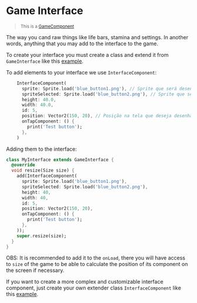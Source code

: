 # Game Interface

> <small>This is a [GameComponent](https://github.com/RafaelBarbosatec/bonfire/blob/1.0.0-rc/lib/base/game_component.dart)</small>

The way you cand raw things like life bars, stamina and settings. In another words, anything that you may add to the interface to the game.

To create your interface you must create a class and extend it from ```GameInterface``` like this [example](https://github.com/RafaelBarbosatec/bonfire/blob/master/example/lib/interface/knight_interface.dart).

To add elements to your interface we use ```InterfaceComponent```:

```dart
    InterfaceComponent(
      sprite: Sprite.load('blue_button1.png'), // Sprite que será desenhada.
      spriteSelected: Sprite.load('blue_button2.png'), // Sprite que será desenhada ao pressionar.
      height: 40.0,
      width: 40.0,
      id: 5,
      position: Vector2(150, 20), // Posição na tela que deseja desenhar.
      onTapComponent: () {
        print('Test button');
      },
    )
```

Adding them to the interface:

```dart
class MyInterface extends GameInterface {
  @override
  void resize(Size size) {
    add(InterfaceComponent(
      sprite: Sprite.load('blue_button1.png'),
      spriteSelected: Sprite.load('blue_button2.png'),
      height: 40,
      width: 40,
      id: 5,
      position: Vector2(150, 20),
      onTapComponent: () {
        print('Test button');
      },
    ));
    super.resize(size);
  }
}
```

OBS: It is recommended to add it to the ```onLoad```, there you will have access to ```size``` of the game to be able to calculate the position of its component on the screen if necessary.

If you want to create a more complex and customizable interface component, just create your own extender class ```InterfaceComponent``` like this [example](https://github.com/RafaelBarbosatec/bonfire/blob/master/example/lib/interface/bar_life_component.dart).
